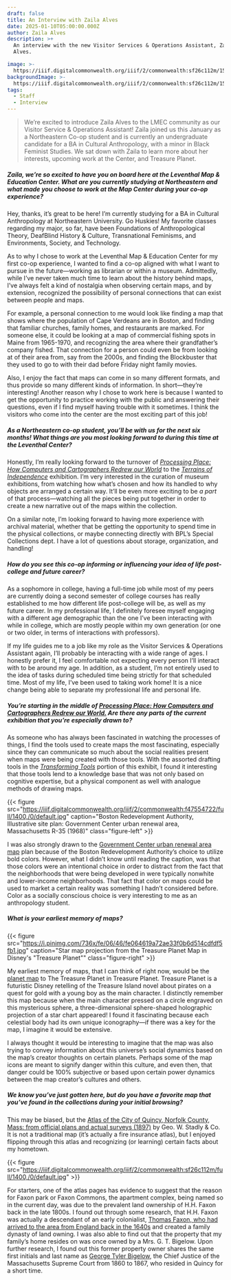 ```yaml
---
draft: false
title: An Interview with Zaila Alves
date: 2025-01-10T05:00:00.000Z
author: Zaila Alves
description: >+
  An interview with the new Visitor Services & Operations Assistant, Zaila
  Alves.

image: >-
  https://iiif.digitalcommonwealth.org/iiif/2/commonwealth:sf26c112m/1516,2984,8257,2757/1400,/0/default.jpg
backgroundImage: >-
  https://iiif.digitalcommonwealth.org/iiif/2/commonwealth:sf26c112m/1516,2984,8257,2757/1400,/0/default.jpg
tags:
  - Staff
  - Interview
---
```


> We’re excited to introduce Zaila Alves to the LMEC community as our Visitor Service & Operations Assistant! Zaila joined us this January as a Northeastern Co-op student and is currently an undergraduate candidate for a BA in Cultural Anthropology, with a minor in Black Feminist Studies. We sat down with Zaila to learn more about her interests, upcoming work at the Center, and Treasure Planet.

##### ***Zaila, we’re so excited to have you on board here at the Leventhal Map & Education Center. What are you currently studying at Northeastern and what made you choose to work at the Map Center during your co-op experience?***

Hey, thanks, it’s great to be here! I’m currently studying for a BA in Cultural Anthropology at Northeastern University. Go Huskies! My favorite classes regarding my major, so far, have been Foundations of Anthropological Theory, DeafBlind History & Culture, Transnational Feminisms, and Environments, Society, and Technology.

As to why I chose to work at the Leventhal Map & Education Center for my first co-op experience, I wanted to find a co-op aligned with what I want to pursue in the future—working as librarian or within a museum. Admittedly, while I’ve never taken much time to learn about the history behind maps, I’ve always felt a kind of nostalgia when observing certain maps, and by extension, recognized the possibility of personal connections that can exist between people and maps.

For example, a personal connection to me would look like finding a map that shows where the population of Cape Verdeans are in Boston, and finding that familiar churches, family homes, and restaurants are marked. For someone else, it could be looking at a map of commercial fishing spots in Maine from 1965-1970, and recognizing the area where their grandfather’s company fished. That connection for a person could even be from looking at of their area from, say from the 2000s, and finding the Blockbuster that they used to go to with their dad before Friday night family movies.

Also, I enjoy the fact that maps can come in so many different formats, and thus provide so many different kinds of information. In short—they’re interesting! Another reason why I chose to work here is because I wanted to get the opportunity to practice working with the public and answering their questions, even if I find myself having trouble with it sometimes. I think the visitors who come into the center are the most exciting part of this job!

##### ***As a Northeastern co-op student, you’ll be with us for the next six months! What things are you most looking forward to during this time at the Leventhal Center?***

Honestly, I’m really looking forward to the turnover of *[Processing Place: How Computers and Cartographers Redrew our World](https://www.leventhalmap.org/digital-exhibitions/processing-place/)* to the *[Terrains of Independence](https://www.leventhalmap.org/articles/terrains-of-independence-preview/)* exhibition. I’m very interested in the curation of museum exhibitions, from watching how what’s chosen and how its handled to why objects are arranged a certain way. It’ll be even more exciting to be *a part* of that process—watching all the pieces being put together in order to create a new narrative out of the maps within the collection.

On a similar note, I’m looking forward to having more experience with archival material, whether that be getting the opportunity to spend time in the physical collections, or maybe connecting directly with BPL’s Special Collections dept. I have a lot of questions about storage, organization, and handling!

##### ***How do you see this co-op informing or influencing your idea of life post-college and future career?***

As a sophomore in college, having a full-time job while most of my peers are currently doing a second semester of college courses has really established to me how different life post-college will be, as well as my future career. In my professional life, I definitely foresee myself engaging with a different age demographic than the one I’ve been interacting with while in college, which are mostly people within my own generation (or one or two older, in terms of interactions with professors).

If my life guides me to a job like my role as the Visitor Services & Operations Assistant again, I’ll probably be interacting with a wide range of ages. I honestly prefer it, I feel comfortable not expecting every person I’ll interact with to be around my age. In addition, as a student, I’m not entirely used to the idea of tasks during scheduled time being strictly for that scheduled time. Most of my life, I’ve been used to taking work home! It is a nice change being able to separate my professional life and personal life.

##### ***You’re starting in the middle of [Processing Place: How Computers and Cartographers Redrew our World.](https://www.leventhalmap.org/digital-exhibitions/processing-place/) Are there any parts of the current exhibition that you’re especially drawn to?***

As someone who has always been fascinated in watching the processes of things, I find the tools used to create maps the most fascinating, especially since they can communicate so much about the social realities present when maps were being created with those tools. With the assorted drafting tools in the *[Transforming Tools](https://www.leventhalmap.org/digital-exhibitions/processing-place/catalogue/04-transforming-tools/)* portion of this exhibit, I found it interesting that those tools lend to a knowledge base that was not only based on cognitive expertise, but a physical component as well with analogue methods of drawing maps.

{{< figure src="https://iiif.digitalcommonwealth.org/iiif/2/commonwealth:f47554722/full/1400,/0/default.jpg" caption="Boston Redevelopment Authority, Illustrative site plan: Government Center urban renewal area, Massachusetts R-35 (1968)" class="figure-left" >}}

I was also strongly drawn to the [Government Center urban renewal area map](https://www.leventhalmap.org/digital-exhibitions/processing-place/catalogue/04-transforming-tools/4.3/) plan because of the Boston Redevelopment Authority’s choice to utilize bold colors. However, what I didn’t know until reading the caption, was that those colors were an intentional choice in order to distract from the fact that the neighborhoods that were being developed in were typically nonwhite and lower-income neighborhoods. That fact that color on maps could be used to market a certain reality was something I hadn’t considered before. Color as a socially conscious choice is very interesting to me as an anthropology student.

##### ***What is your earliest memory of maps?***

{{< figure src="https://i.pinimg.com/736x/fe/06/46/fe064619a72ae33f0b6d514cdfdf5fb1.jpg" caption="Star map projection from the Treasure Planet Map in Disney's &#x22;Treasure Planet&#x22;" class="figure-right" >}}

My earliest memory of maps, that I can think of right now, would be the [planet map](https://www.therpf.com/forums/attachments/tpmr11-png.1078169/) to The Treasure Planet in Treasure Planet. Treasure Planet is a futuristic Disney retelling of the Treasure Island novel about pirates on a quest for gold with a young boy as the main character. I distinctly remember this map because when the main character pressed on a circle engraved on this mysterious sphere, a three-dimensional sphere-shaped holographic projection of a star chart appeared! I found it fascinating because each celestial body had its own unique iconography—if there was a key for the map, I imagine it would be extensive.

I always thought it would be interesting to imagine that the map was also trying to convey information about this universe’s social dynamics based on the map’s creator thoughts on certain planets. Perhaps some of the map icons are meant to signify danger within this culture, and even then, that danger could be 100% subjective or based upon certain power dynamics between the map creator’s cultures and others.

##### ***We know you’ve just gotten here, but do you have a favorite map that you’ve found in the collections during your initial browsing?***

This may be biased, but the [Atlas of the City of Quincy, Norfolk County, Mass: from official plans and actual surveys (1897)](https://collections.leventhalmap.org/search/commonwealth:rx916j21s) by Geo. W. Stadly & Co. It is not a traditional map (it’s actually a fire insurance atlas), but I enjoyed flipping through this atlas and recognizing (or learning) certain facts about my hometown.

{{< figure src="https://iiif.digitalcommonwealth.org/iiif/2/commonwealth:sf26c112m/full/1400,/0/default.jpg" >}}

For starters, one of the atlas pages has evidence to suggest that the reason for Faxon park or Faxon Commons, the apartment complex, being named so in the current day, was due to the prevalent land ownership of H.H. Faxon back in the late 1800s. I found out through some research, that H.H. Faxon was actually a descendant of an early colonialist, [Thomas Faxon, who had arrived to the area from England back in the 1640s](https://ufpc.org/ufpc-vignettes/f/the-faxon-family) and created a family dynasty of land owning. I was also able to find out that the property that my family’s home resides on was once owned by a Mrs. G. T. Bigelow. Upon further research, I found out this former property owner shares the same first initials and last name as [George Tyler Bigelow](https://www.digitalcommonwealth.org/search/commonwealth:73666f734), the Chief Justice of the Massachusetts Supreme Court from 1860 to 1867, who resided in Quincy for a short time.
